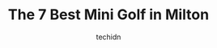 ---
layout: ampstory
image: https://i0.wp.com/www.auto.or.id/wp-content/uploads/2023/06/pipers-heath-golf-club-0-milton-1686326801.jpeg?resize=640,853
author: techidn
featured: false
description: Milton, Ontario, Canada is a haven for Mini Golf enthusiasts, boasting an impressive array of 7 top-notch establishments. Whether youre a seasoned connoisseur or simply curious to explore t
title: The 7 Best Mini Golf in Milton
cover:
   title: The 7 Best Mini Golf in Milton
   subtitle: AUTO.OR.ID
   background: https://www.auto.or.id/wp-content/uploads/2023/06/pipers-heath-golf-club-0-milton-1686326801.jpeg

pages: 
 - layout: thirds
   top: <h1>#1 Adventure Village</h1>
   bottom: "<p>AT YOUR OWN RISK. We had fun until the batting cages, a ball hit my sons hand.  We waited a long time while he sat there in pain for them to tell us there were no workin</p>"
   background: https://www.auto.or.id/wp-content/uploads/2023/06/pipers-heath-golf-club-1-milton-1686326803.jpeg
   backgroundblur: true
 - layout: thirds
   top: <h1>#2 Oakville Putting Edge</h1>
   bottom: "<p>2085 Winston Park Dr, Oakville, ON L6H 6P5, Canada</p>"
   background: https://www.auto.or.id/wp-content/uploads/2023/06/pipers-heath-golf-club-2-milton-1686326804.jpeg
   cta:
      link: https://www.auto.or.id/the-7-best-mini-golf-in-milton/
      text: The 7 Best Mini Golf in Milton
 - layout: thirds
   top: <h1>#3 GlowZone 360</h1>
   bottom: "<p>4800 Dixie Rd, Mississauga, ON L4W 2R1, Canada</p>"
   background: https://images.unsplash.com/photo-1508974239320-0a029497e820?ixlib=rb-4.0.3&ixid=MnwxMjA3fDB8MHxwaG90by1wYWdlfHx8fGVufDB8fHx8&auto=format&fit=crop&w=640&h=853&q=80
   cta:
      link: https://www.auto.or.id/the-7-best-mini-golf-in-milton/
      text: The 7 Best Mini Golf in Milton
 - layout: thirds
   top: <h1>#4 Granite Ridge Golf Club</h1>
   bottom: "<p>9503 Dublin Line, Milton, ON L9T 2X7, Canada</p>"
   background: https://images.unsplash.com/photo-1519752441410-d3ca70ecb937?ixlib=rb-4.0.3&ixid=MnwxMjA3fDB8MHxwaG90by1wYWdlfHx8fGVufDB8fHx8&auto=format&fit=crop&w=640&h=853&q=80
   cta:
      link: https://www.auto.or.id/the-7-best-mini-golf-in-milton/
      text: The 7 Best Mini Golf in Milton
 - layout: thirds
   top: <h1>#5 RattleSnake Point Golf Club</h1>
   bottom: "<p>5407 Regional Rd 25, Milton, ON L9E 0L1, Canada</p>"
   background: https://images.unsplash.com/photo-1629661414961-62b0d03007ab?ixlib=rb-4.0.3&ixid=MnwxMjA3fDB8MHxwaG90by1wYWdlfHx8fGVufDB8fHx8&auto=format&fit=crop&w=640&h=853&q=80
   cta:
      link: https://www.auto.or.id/the-7-best-mini-golf-in-milton/
      text: The 7 Best Mini Golf in Milton
 - layout: thirds
   top: <h1>#6 Wizards Golf</h1>
   bottom: "<p>4960 Clifton Hill, Niagara Falls, ON L2G 3N4, Canada</p>"
   background: https://images.unsplash.com/photo-1579124687339-a3d41bd2e2dc?ixlib=rb-4.0.3&ixid=MnwxMjA3fDB8MHxwaG90by1wYWdlfHx8fGVufDB8fHx8&auto=format&fit=crop&w=640&h=853&q=80
   cta:
      link: https://www.auto.or.id/the-7-best-mini-golf-in-milton/
      text: The 7 Best Mini Golf in Milton
 - layout: thirds
   top: <h1>#7 Within Range Golf Centres Inc</h1>
   bottom: "<p>3050 Guelph Line, Burlington, ON L7P 0R3, Canada</p>"
   background: https://images.unsplash.com/photo-1632275232150-428816910c50?ixlib=rb-4.0.3&ixid=MnwxMjA3fDB8MHxwaG90by1wYWdlfHx8fGVufDB8fHx8&auto=format&fit=crop&w=640&h=853&q=80
   cta:
      link: https://www.auto.or.id/the-7-best-mini-golf-in-milton/
      text: The 7 Best Mini Golf in Milton
 - layout: thirds
   middle: Continue reading...
   background: https://images.unsplash.com/photo-1603745716263-84cfdb9f366d?ixlib=rb-4.0.3&ixid=MnwxMjA3fDB8MHxwaG90by1wYWdlfHx8fGVufDB8fHx8&auto=format&fit=crop&w=640&h=853&q=80
   cta:
      link: https://www.auto.or.id/the-7-best-mini-golf-in-milton/
      text: The 7 Best Mini Golf in Milton

---